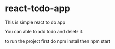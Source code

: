 # react-todo-app

This is simple react to do app

You can able to add todo and delete it.

to run the project first do npm install then npm start
